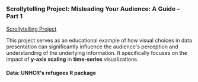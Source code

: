 ### Scrollytelling Project: Misleading Your Audience: A Guide – Part 1

[Scrollytelling Project](https://darakhshannehal.quarto.pub/scrollytelling/)
[](featured.png)

This project serves as an educational example of how visual choices in data presentation can significantly influence the audience's perception and understanding of the underlying information. It specifically focuses on the impact of **y-axis scaling** in **time-series** visualizations.

#### Data: UNHCR's refugees R package
